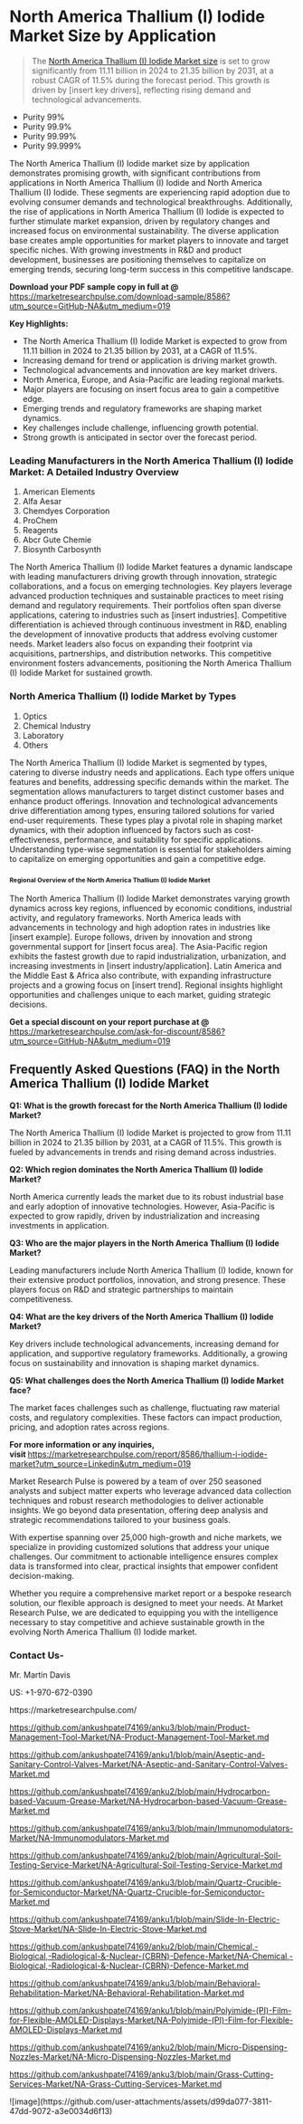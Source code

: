 <h1>North America Thallium (I) Iodide Market&nbsp;Size by Application</h1><blockquote><p>The <a href="https://marketresearchpulse.com/download-sample/8586?utm_source=GitHub-NA&amp;utm_medium=019">North America Thallium (I) Iodide Market size</a> is set to grow significantly from 11.11 billion in 2024 to 21.35 billion by 2031, at a robust CAGR of 11.5% during the forecast period. This growth is driven by [insert key drivers], reflecting rising demand and technological advancements.</p></blockquote><ul><li>Purity 99%<li> Purity 99.9%<li> Purity 99.99%<li> Purity 99.999%</li></ul><p>The North America Thallium (I) Iodide market size by application demonstrates promising growth, with significant contributions from applications in North America Thallium (I) Iodide and North America Thallium (I) Iodide. These segments are experiencing rapid adoption due to evolving consumer demands and technological breakthroughs. Additionally, the rise of applications in North America Thallium (I) Iodide is expected to further stimulate market expansion, driven by regulatory changes and increased focus on environmental sustainability. The diverse application base creates ample opportunities for market players to innovate and target specific niches. With growing investments in R&D and product development, businesses are positioning themselves to capitalize on emerging trends, securing long-term success in this competitive landscape.</p><p><strong>Download your PDF sample copy in full at @ </strong><a href="https://marketresearchpulse.com/download-sample/8586?utm_source=GitHub-NA&amp;utm_medium=019">https://marketresearchpulse.com/download-sample/8586?utm_source=GitHub-NA&amp;utm_medium=019</a></p><p><strong>Key Highlights: </strong></p><ul><li>The North America Thallium (I) Iodide Market is expected to grow from 11.11 billion in 2024 to 21.35 billion by 2031, at a CAGR of 11.5%.</li><li>Increasing demand for trend or application is driving market growth.</li><li>Technological advancements and innovation are key market drivers.</li><li>North America, Europe, and Asia-Pacific are leading regional markets.</li><li>Major players are focusing on insert focus area to gain a competitive edge.</li><li>Emerging trends and regulatory frameworks are shaping market dynamics.</li><li>Key challenges include challenge, influencing growth potential.</li><li>Strong growth is anticipated in sector over the forecast period.</li></ul><h3>Leading Manufacturers in the North America Thallium (I) Iodide Market: A Detailed Industry Overview</h3><ol><li>American Elements</li><li>Alfa Aesar</li><li>Chemdyes Corporation</li><li>ProChem</li><li>Reagents</li><li>Abcr Gute Chemie</li><li>Biosynth Carbosynth</li></ol><div class="flex max-w-full flex-col flex-grow"><div class="min-h-8 text-message flex w-full flex-col items-end gap-2 whitespace-normal break-words [.text-message+&amp;]:mt-5" dir="auto" data-message-author-role="assistant" data-message-id="fd8432e4-4910-450d-b182-61b7bfb0a01f" data-message-model-slug="gpt-4o"><div class="flex w-full flex-col gap-1 empty:hidden first:pt-[3px]"><div class="markdown prose w-full break-words dark:prose-invert light"><p>The North America Thallium (I) Iodide Market features a dynamic landscape with leading manufacturers driving growth through innovation, strategic collaborations, and a focus on emerging technologies. Key players leverage advanced production techniques and sustainable practices to meet rising demand and regulatory requirements. Their portfolios often span diverse applications, catering to industries such as [insert industries]. Competitive differentiation is achieved through continuous investment in R&amp;D, enabling the development of innovative products that address evolving customer needs. Market leaders also focus on expanding their footprint via acquisitions, partnerships, and distribution networks. This competitive environment fosters advancements, positioning the North America Thallium (I) Iodide Market for sustained growth.</p></div></div></div></div><h3>North America Thallium (I) Iodide Market by Types</h3><ol><li>Optics<li> Chemical Industry<li> Laboratory<li> Others</li></ol><div class="flex max-w-full flex-col flex-grow"><div class="min-h-8 text-message flex w-full flex-col items-end gap-2 whitespace-normal break-words [.text-message+&amp;]:mt-5" dir="auto" data-message-author-role="assistant" data-message-id="084470be-0bb7-4664-bddf-5156b4f41249" data-message-model-slug="gpt-4o-mini"><div class="flex w-full flex-col gap-1 empty:hidden first:pt-[3px]"><div class="markdown prose w-full break-words dark:prose-invert light"><p>The North America Thallium (I) Iodide Market is segmented by types, catering to diverse industry needs and applications. Each type offers unique features and benefits, addressing specific demands within the market. The segmentation allows manufacturers to target distinct customer bases and enhance product offerings. Innovation and technological advancements drive differentiation among types, ensuring tailored solutions for varied end-user requirements. These types play a pivotal role in shaping market dynamics, with their adoption influenced by factors such as cost-effectiveness, performance, and suitability for specific applications. Understanding type-wise segmentation is essential for stakeholders aiming to capitalize on emerging opportunities and gain a competitive edge.</p></div></div></div></div><h3><span style="font-size: 11px;">Regional Overview of the North America Thallium (I) Iodide Market</span></h3><div class="flex max-w-full flex-col flex-grow"><div class="min-h-8 text-message flex w-full flex-col items-end gap-2 whitespace-normal break-words [.text-message+&amp;]:mt-5" dir="auto" data-message-author-role="assistant" data-message-id="e9038762-ce64-4e30-91c9-9bd413514231" data-message-model-slug="gpt-4o-mini"><div class="flex w-full flex-col gap-1 empty:hidden first:pt-[3px]"><div class="markdown prose w-full break-words dark:prose-invert light"><p>The North America Thallium (I) Iodide Market demonstrates varying growth dynamics across key regions, influenced by economic conditions, industrial activity, and regulatory frameworks. North America leads with advancements in technology and high adoption rates in industries like [insert example]. Europe follows, driven by innovation and strong governmental support for [insert focus area]. The Asia-Pacific region exhibits the fastest growth due to rapid industrialization, urbanization, and increasing investments in [insert industry/application]. Latin America and the Middle East &amp; Africa also contribute, with expanding infrastructure projects and a growing focus on [insert trend]. Regional insights highlight opportunities and challenges unique to each market, guiding strategic decisions.</p></div></div></div></div><p><strong>Get a special discount on your report purchase at @ </strong><a href="https://marketresearchpulse.com/ask-for-discount/8586?utm_source=GitHub-NA&amp;utm_medium=019">https://marketresearchpulse.com/ask-for-discount/8586?utm_source=GitHub-NA&amp;utm_medium=019</a></p><h2>Frequently Asked Questions (FAQ) in the North America Thallium (I) Iodide Market</h2><p><strong>Q1: What is the growth forecast for the North America Thallium (I) Iodide Market?</strong></p><p>The North America Thallium (I) Iodide Market is projected to grow from 11.11 billion in 2024 to 21.35 billion by 2031, at a CAGR of 11.5%. This growth is fueled by advancements in trends and rising demand across industries.</p><p><strong>Q2: Which region dominates the North America Thallium (I) Iodide Market?</strong></p><p>North America currently leads the market due to its robust industrial base and early adoption of innovative technologies. However, Asia-Pacific is expected to grow rapidly, driven by industrialization and increasing investments in application.</p><p><strong>Q3: Who are the major players in the North America Thallium (I) Iodide Market?</strong></p><p>Leading manufacturers include North America Thallium (I) Iodide, known for their extensive product portfolios, innovation, and strong presence. These players focus on R&amp;D and strategic partnerships to maintain competitiveness.</p><p><strong>Q4: What are the key drivers of the North America Thallium (I) Iodide Market?</strong></p><p>Key drivers include technological advancements, increasing demand for application, and supportive regulatory frameworks. Additionally, a growing focus on sustainability and innovation is shaping market dynamics.</p><p><strong>Q5: What challenges does the North America Thallium (I) Iodide Market face?</strong></p><p>The market faces challenges such as challenge, fluctuating raw material costs, and regulatory complexities. These factors can impact production, pricing, and adoption rates across regions.</p><p><strong>For more information or any inquiries, visit&nbsp;</strong><a href="https://marketresearchpulse.com/report/8586/thallium-i-iodide-market?utm_source=Linkedin&utm_medium=019">https://marketresearchpulse.com/report/8586/thallium-i-iodide-market?utm_source=Linkedin&utm_medium=019</a></p><p>Market Research Pulse is powered by a team of over 250 seasoned analysts and subject matter experts who leverage advanced data collection techniques and robust research methodologies to deliver actionable insights. We go beyond data presentation, offering deep analysis and strategic recommendations tailored to your business goals.</p><p>With expertise spanning over 25,000 high-growth and niche markets, we specialize in providing customized solutions that address your unique challenges. Our commitment to actionable intelligence ensures complex data is transformed into clear, practical insights that empower confident decision-making.</p><p>Whether you require a comprehensive market report or a bespoke research solution, our flexible approach is designed to meet your needs. At Market Research Pulse, we are dedicated to equipping you with the intelligence necessary to stay competitive and achieve sustainable growth in the evolving North America Thallium (I) Iodide market.</p><h3><strong>Contact Us-</strong></h3><p>Mr. Martin Davis</p><p>US: +1-970-672-0390</p><p>https://marketresearchpulse.com/</p><p><a href="https://github.com/ankushpatel74169/anku3/blob/main/Product-Management-Tool-Market/NA-Product-Management-Tool-Market.md">https://github.com/ankushpatel74169/anku3/blob/main/Product-Management-Tool-Market/NA-Product-Management-Tool-Market.md</a></p><p><a href="https://github.com/ankushpatel74169/anku1/blob/main/Aseptic-and-Sanitary-Control-Valves-Market/NA-Aseptic-and-Sanitary-Control-Valves-Market.md">https://github.com/ankushpatel74169/anku1/blob/main/Aseptic-and-Sanitary-Control-Valves-Market/NA-Aseptic-and-Sanitary-Control-Valves-Market.md</a></p><p><a href="https://github.com/ankushpatel74169/anku2/blob/main/Hydrocarbon-based-Vacuum-Grease-Market/NA-Hydrocarbon-based-Vacuum-Grease-Market.md">https://github.com/ankushpatel74169/anku2/blob/main/Hydrocarbon-based-Vacuum-Grease-Market/NA-Hydrocarbon-based-Vacuum-Grease-Market.md</a></p><p><a href="https://github.com/ankushpatel74169/anku3/blob/main/Immunomodulators-Market/NA-Immunomodulators-Market.md">https://github.com/ankushpatel74169/anku3/blob/main/Immunomodulators-Market/NA-Immunomodulators-Market.md</a></p><p><a href="https://github.com/ankushpatel74169/anku2/blob/main/Agricultural-Soil-Testing-Service-Market/NA-Agricultural-Soil-Testing-Service-Market.md">https://github.com/ankushpatel74169/anku2/blob/main/Agricultural-Soil-Testing-Service-Market/NA-Agricultural-Soil-Testing-Service-Market.md</a></p><p><a href="https://github.com/ankushpatel74169/anku3/blob/main/Quartz-Crucible-for-Semiconductor-Market/NA-Quartz-Crucible-for-Semiconductor-Market.md">https://github.com/ankushpatel74169/anku3/blob/main/Quartz-Crucible-for-Semiconductor-Market/NA-Quartz-Crucible-for-Semiconductor-Market.md</a></p><p><a href="https://github.com/ankushpatel74169/anku1/blob/main/Slide-In-Electric-Stove-Market/NA-Slide-In-Electric-Stove-Market.md">https://github.com/ankushpatel74169/anku1/blob/main/Slide-In-Electric-Stove-Market/NA-Slide-In-Electric-Stove-Market.md</a></p><p><a href="https://github.com/ankushpatel74169/anku2/blob/main/Chemical,-Biological,-Radiological-&-Nuclear-(CBRN)-Defence-Market/NA-Chemical,-Biological,-Radiological-&-Nuclear-(CBRN)-Defence-Market.md">https://github.com/ankushpatel74169/anku2/blob/main/Chemical,-Biological,-Radiological-&-Nuclear-(CBRN)-Defence-Market/NA-Chemical,-Biological,-Radiological-&-Nuclear-(CBRN)-Defence-Market.md</a></p><p><a href="https://github.com/ankushpatel74169/anku3/blob/main/Behavioral-Rehabilitation-Market/NA-Behavioral-Rehabilitation-Market.md">https://github.com/ankushpatel74169/anku3/blob/main/Behavioral-Rehabilitation-Market/NA-Behavioral-Rehabilitation-Market.md</a></p><p><a href="https://github.com/ankushpatel74169/anku1/blob/main/Polyimide-(PI)-Film-for-Flexible-AMOLED-Displays-Market/NA-Polyimide-(PI)-Film-for-Flexible-AMOLED-Displays-Market.md">https://github.com/ankushpatel74169/anku1/blob/main/Polyimide-(PI)-Film-for-Flexible-AMOLED-Displays-Market/NA-Polyimide-(PI)-Film-for-Flexible-AMOLED-Displays-Market.md</a></p><p><a href="https://github.com/ankushpatel74169/anku2/blob/main/Micro-Dispensing-Nozzles-Market/NA-Micro-Dispensing-Nozzles-Market.md">https://github.com/ankushpatel74169/anku2/blob/main/Micro-Dispensing-Nozzles-Market/NA-Micro-Dispensing-Nozzles-Market.md</a></p><p><a href="https://github.com/ankushpatel74169/anku3/blob/main/Grass-Cutting-Services-Market/NA-Grass-Cutting-Services-Market.md">https://github.com/ankushpatel74169/anku3/blob/main/Grass-Cutting-Services-Market/NA-Grass-Cutting-Services-Market.md</a></p>
![image](https://github.com/user-attachments/assets/d99da077-3811-47dd-9072-a3e0034d6f13)
